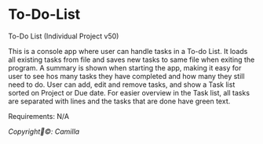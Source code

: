 # To-Do-List
 To-Do List (Individual Project v50)

This is a console app where user can handle tasks in a To-do List.
It loads all existing tasks from file and saves new tasks to same file when exiting the program.
A summary is shown when starting the app, making it easy for user to see hos many tasks they have completed and how many they still need to do.
User can add, edit and remove tasks, and show a Task list sorted on Project or Due date.
For easier overview in the Task list, all tasks are separated with lines and the tasks that are done have green text.


Requirements:
N/A

*Copyright©: Camilla*


